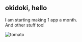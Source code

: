 
## okidoki, hello 

I am starting making 1 app a month.  
And other stuff too!  


<div class='put-calendar-in-here'></div>
<script>
buildCalendar()
</script>


![tomato](../assets/images/tomatoes.gif)

